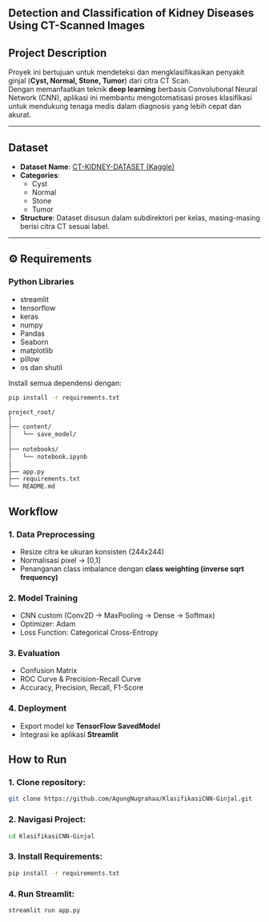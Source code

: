 ## Detection and Classification of Kidney Diseases Using CT-Scanned Images  

## Project Description  
Proyek ini bertujuan untuk mendeteksi dan mengklasifikasikan penyakit ginjal (**Cyst, Normal, Stone, Tumor**) dari citra CT Scan.  
Dengan memanfaatkan teknik **deep learning** berbasis Convolutional Neural Network (CNN), aplikasi ini membantu mengotomatisasi proses klasifikasi untuk mendukung tenaga medis dalam diagnosis yang lebih cepat dan akurat.  

---

## Dataset  
- **Dataset Name**: [CT-KIDNEY-DATASET (Kaggle)](https://www.kaggle.com/datasets/nazmul0087/ct-kidney-dataset-normal-cyst-tumor-and-stone/code)  
- **Categories**:  
  - Cyst  
  - Normal  
  - Stone  
  - Tumor  
- **Structure**: Dataset disusun dalam subdirektori per kelas, masing-masing berisi citra CT sesuai label.  

---

## ⚙️ Requirements  

### Python Libraries
- streamlit  
- tensorflow
- keras
- numpy
- Pandas
- Seaborn
- matplotlib
- pillow
- os dan shutil 

Install semua dependensi dengan:  

```bash
pip install -r requirements.txt
```
```bash
project_root/
│
├── content/
│   └── save_model/           
│
├── notebooks/
│   └── notebook.ipynb        
│
├── app.py                    
├── requirements.txt          
└── README.md                 
```
## Workflow  

### 1. Data Preprocessing  
- Resize citra ke ukuran konsisten (244x244)  
- Normalisasi pixel → [0,1]  
- Penanganan class imbalance dengan **class weighting (inverse sqrt frequency)**  

### 2. Model Training  
- CNN custom (Conv2D → MaxPooling → Dense → Softmax)  
- Optimizer: Adam  
- Loss Function: Categorical Cross-Entropy  

### 3. Evaluation  
- Confusion Matrix  
- ROC Curve & Precision-Recall Curve  
- Accuracy, Precision, Recall, F1-Score  

### 4. Deployment  
- Export model ke **TensorFlow SavedModel**  
- Integrasi ke aplikasi **Streamlit**  

## How to Run  
### 1. Clone repository:  
```bash
git clone https://github.com/AgungNugrahaa/KlasifikasiCNN-Ginjal.git
```
### 2. Navigasi Project:
```bash
cd KlasifikasiCNN-Ginjal
```
### 3. Install Requirements:
```bash
pip install -r requirements.txt
```
### 4. Run Streamlit:
```bash
streamlit run app.py
```



